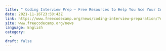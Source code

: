 ```yaml
---
title: " Coding Interview Prep – Free Resources to Help You Ace Your Interviews "
date: 2021-11-16T23:50:43Z
link: https://www.freecodecamp.org/news/coding-interview-preparation/?utm_medium=RSS&utm_source=news.12bit.vn
site: www.freecodecamp.org/news
language: English
category:
  -   
draft: false
---
```

